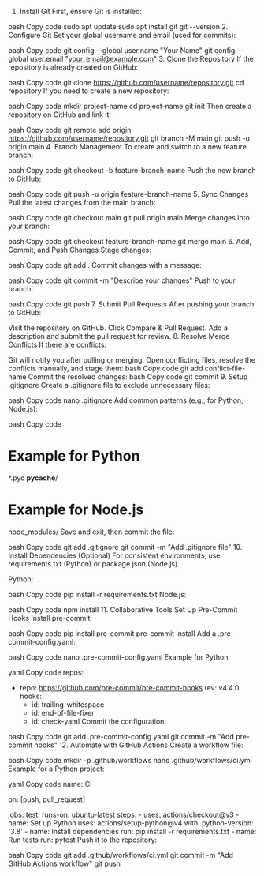 1. Install Git
First, ensure Git is installed:

bash
Copy code
sudo apt update
sudo apt install git
git --version
2. Configure Git
Set your global username and email (used for commits):

bash
Copy code
git config --global user.name "Your Name"
git config --global user.email "your_email@example.com"
3. Clone the Repository
If the repository is already created on GitHub:

bash
Copy code
git clone https://github.com/username/repository.git
cd repository
If you need to create a new repository:

bash
Copy code
mkdir project-name
cd project-name
git init
Then create a repository on GitHub and link it:

bash
Copy code
git remote add origin https://github.com/username/repository.git
git branch -M main
git push -u origin main
4. Branch Management
To create and switch to a new feature branch:

bash
Copy code
git checkout -b feature-branch-name
Push the new branch to GitHub:

bash
Copy code
git push -u origin feature-branch-name
5. Sync Changes
Pull the latest changes from the main branch:

bash
Copy code
git checkout main
git pull origin main
Merge changes into your branch:

bash
Copy code
git checkout feature-branch-name
git merge main
6. Add, Commit, and Push Changes
Stage changes:

bash
Copy code
git add .
Commit changes with a message:

bash
Copy code
git commit -m "Describe your changes"
Push to your branch:

bash
Copy code
git push
7. Submit Pull Requests
After pushing your branch to GitHub:

Visit the repository on GitHub.
Click Compare & Pull Request.
Add a description and submit the pull request for review.
8. Resolve Merge Conflicts
If there are conflicts:

Git will notify you after pulling or merging.
Open conflicting files, resolve the conflicts manually, and stage them:
bash
Copy code
git add conflict-file-name
Commit the resolved changes:
bash
Copy code
git commit
9. Setup .gitignore
Create a .gitignore file to exclude unnecessary files:

bash
Copy code
nano .gitignore
Add common patterns (e.g., for Python, Node.js):

bash
Copy code
# Example for Python
*.pyc
__pycache__/

# Example for Node.js
node_modules/
Save and exit, then commit the file:

bash
Copy code
git add .gitignore
git commit -m "Add .gitignore file"
10. Install Dependencies (Optional)
For consistent environments, use requirements.txt (Python) or package.json (Node.js).

Python:

bash
Copy code
pip install -r requirements.txt
Node.js:

bash
Copy code
npm install
11. Collaborative Tools
Set Up Pre-Commit Hooks
Install pre-commit:

bash
Copy code
pip install pre-commit
pre-commit install
Add a .pre-commit-config.yaml:

bash
Copy code
nano .pre-commit-config.yaml
Example for Python:

yaml
Copy code
repos:
  - repo: https://github.com/pre-commit/pre-commit-hooks
    rev: v4.4.0
    hooks:
      - id: trailing-whitespace
      - id: end-of-file-fixer
      - id: check-yaml
Commit the configuration:

bash
Copy code
git add .pre-commit-config.yaml
git commit -m "Add pre-commit hooks"
12. Automate with GitHub Actions
Create a workflow file:

bash
Copy code
mkdir -p .github/workflows
nano .github/workflows/ci.yml
Example for a Python project:

yaml
Copy code
name: CI

on: [push, pull_request]

jobs:
  test:
    runs-on: ubuntu-latest
    steps:
      - uses: actions/checkout@v3
      - name: Set up Python
        uses: actions/setup-python@v4
        with:
          python-version: '3.8'
      - name: Install dependencies
        run: pip install -r requirements.txt
      - name: Run tests
        run: pytest
Push it to the repository:

bash
Copy code
git add .github/workflows/ci.yml
git commit -m "Add GitHub Actions workflow"
git push
